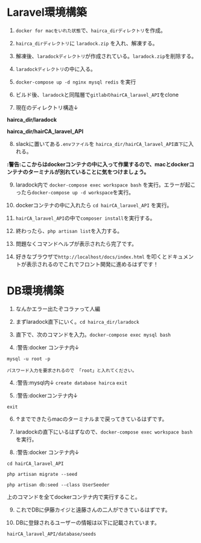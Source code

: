 # Laravel環境構築

1.  `docker for macをいれた状態`で、`hairca_dirディレクトリ`を作成。


2.  `hairca_dirディレクトリ`に `laradock.zip` を入れ、解凍する。


3.  解凍後、`laradockディレクトリ`が作成されている。`laradock.zip`を削除する。


4.  `laradockディレクトリ`の中に入る。


5.  `docker-compose up -d nginx mysql redis` を実行


6.  ビルド後、`laradock`と同階層で`gitlabのhairCA_laravel_API`をclone 


7.  現在のディレクトリ構造↓

**hairca_dir/laradock**


**hairca_dir/hairCA_laravel_API**



8.  slackに置いてある`.envファイル`を `hairca_dir/hairCA_laravel_API直下`に入れる。

**:警告:ここからはdockerコンテナの中に入って作業するので、macとdockerコンテナのターミナルが別れていることに気をつけましょう。**


9.  laradock内で `docker-compose exec workspace bash` を実行。エラーが起こったら`docker-compose up -d workspace`を実行。


10.   dockerコンテナの中に入れたら `cd hairCA_laravel_API` を実行。


11.   `hairCA_laravel_API`の中で`composer install`を実行する。


12.   終わったら、`php artisan list`を入力する。


13.   問題なくコマンドヘルプが表示されたら完了です。


14.   好きなブラウザで`http://localhost/docs/index.html` を叩くとドキュメントが表示されるのでこれでフロント開発に進めるはずです！

# DB環境構築
1.  なんかエラー出たぞコラァって人編


1. まずlaradock直下にいく。`cd hairca_dir/laradock`

2.  直下で、次のコマンドを入力。`docker-compose exec mysql bash`

3. :警告:docker コンテナ内↓


`mysql -u root -p`


`パスワード入力を要求されるので 「root」と入れてください。`

4.  :警告:mysql内↓
`create database hairca`
`exit`

5.  :警告:dockerコンテナ内↓


`exit`

6.  ↑までできたらmacのターミナルまで戻ってきているはずです。

7.  laradockの直下にいるはずなので、`docker-compose exec workspace bash`を実行。

8.  :警告:docker コンテナ内↓


`cd hairCA_laravel_API`


`php artisan migrate --seed`


`php artisan db:seed --class UserSeeder`


上のコマンドを全てdockerコンテナ内で実行すること。

9.  これでDBに伊藤カイジと遠藤さんの二人ができているはずです。

11.  DBに登録されるユーザーの情報は以下に記載されています。


`hairCA_laravel_API/database/seeds `